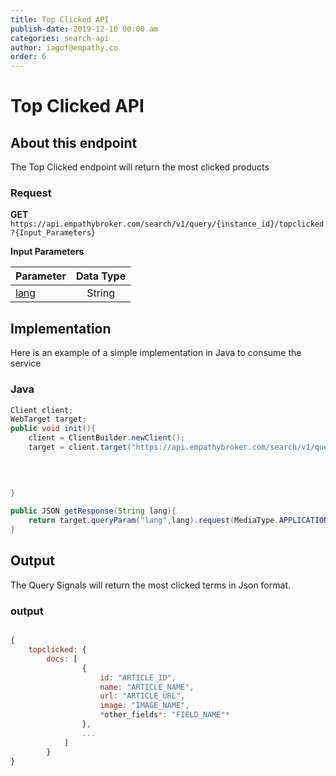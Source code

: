 ```yaml
---
title: Top Clicked API
publish-date: 2019-12-10 00:00 am
categories: search-api
author: iagof@empathy.co
order: 6
---
```


# Top Clicked API

## About this endpoint
The Top Clicked endpoint will return the most clicked products

### Request
**GET**
`https://api.empathybroker.com/search/v1/query/{instance_id}/topclicked?{Input_Parameters}`

**Input Parameters**

Parameter|Data Type
--|:--:
[lang](/api-reference/search-api/search-input-parameter-glossary/#main-parameters-search)|String

## Implementation
Here is an example of a simple implementation in Java to consume the service

### Java
```java
Client client;
WebTarget target;
public void init(){
    client = ClientBuilder.newClient();
    target = client.target("https://api.empathybroker.com/search/v1/query/{instance_id}/topclicked")

        

   
}
 
public JSON getResponse(String lang){
    return target.queryParam("lang",lang).request(MediaType.APPLICATION_JSON).get(JSON.class)
}
```

## Output
The Query Signals will return the most clicked terms in Json format.

### output
```javascript

{
    topclicked: {
        docs: [
                {
                    id: "ARTICLE_ID",
                    name: "ARTICLE_NAME",
                    url: "ARTICLE_URL",
                    image: "IMAGE_NAME",
                    *other_fields*: "FIELD_NAME"*
                },
                ...
            ]
        }
}
```

